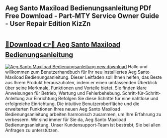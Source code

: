 ## Aeg Santo Maxiload Bedienungsanleitung PDf Free Download - Part-MTY Service Owner Guide - User Repair Edition KizZn

# <h2><a href="http://df5t00w.blite.top/?on=Aeg+Santo+Maxiload+Bedienungsanleitung">🔗Download 👉🔴 Aeg Santo Maxiload Bedienungsanleitung</a></h2>

[![Aeg Santo Maxiload Bedienungsanleitung new download](https://i.imgur.com/lujVjoI.png)](http://df5t00w.blite.top/?on=Aeg+Santo+Maxiload+Bedienungsanleitung)
Hallo und willkommen zum Benutzerhandbuch für Ihr neu installiertes Aeg Santo Maxiload Bedienungsanleitung. Dieser Leitfaden soll Ihnen helfen, das Beste aus Ihrem Produkt herauszuholen, indem er einen umfassenden Überblick über seine Merkmale, Funktionen und Vorteile bietet. Sie finden klare Anweisungen für Betrieb, Wartung und Fehlerbehebung. Schritt-für-Schritt-Anleitung zur Einrichtung Befolgen Sie diese Schritte für eine nahtlose und erfolgreiche Einrichtung. Die intuitive Benutzeroberfläche und die erweiterten Funktionen Ihres neuen Aeg Santo Maxiload Bedienungsanleitung arbeiten harmonisch zusammen, um Ihre Erfahrung zu verbessern. Wir sind immer für Sie da, Aeg Santo Maxiload Bedienungsanleitung. Unser Kundensupport-Team ist bestrebt, Sie bei allen Anfragen zu unterstützen.
